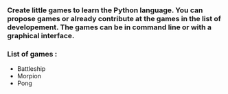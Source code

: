 ### Create little games to learn the Python language. You can propose games or already contribute at the games in the list of developement. The games can be in command line or with a graphical interface.

### List of games :
- Battleship
- Morpion
- Pong
